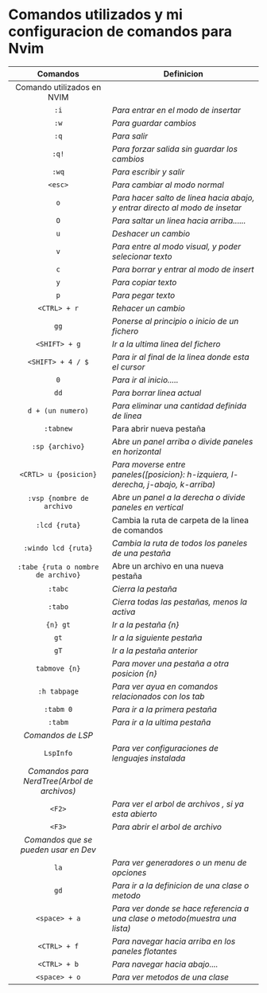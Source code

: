 # Comandos utilizados y mi configuracion de comandos para Nvim

|                  Comandos                   | Definicion                                                                         |
| :-----------------------------------------: | ---------------------------------------------------------------------------------- |
|         Comando utilizados en NVIM          |
|                    `:i`                     | _Para entrar en el modo de insertar_                                               |
|                    `:w`                     | _Para guardar cambios_                                                             |
|                    `:q`                     | _Para salir_                                                                       |
|                    `:q!`                    | _Para forzar salida sin guardar los cambios_                                       |
|                    `:wq`                    | _Para escribir y salir_                                                            |
|                   `<esc>`                   | _Para cambiar al modo normal_                                                      |
|                     `o`                     | _Para hacer salto de linea hacia abajo, y entrar directo al modo de insetar_       |
|                     `O`                     | _Para saltar un linea hacia arriba......_                                          |
|                     `u`                     | _Deshacer un cambio_                                                               |
|                     `v`                     | _Para entre al modo visual, y poder selecionar texto_                              |
|                     `c`                     | _Para borrar y entrar al modo de insert_                                           |
|                     `y`                     | _Para copiar texto_                                                                |
|                     `p`                     | _Para pegar texto_                                                                 |
|                `<CTRL> + r`                 | _Rehacer un cambio_                                                                |
|                    `gg`                     | _Ponerse al principio o inicio de un fichero_                                      |
|                `<SHIFT> + g`                | _Ir a la ultima linea del fichero_                                                 |
|              `<SHIFT> + 4 / $`              | _Para ir al final de la linea donde esta el cursor_                                |
|                     `0`                     | _Para ir al inicio....._                                                           |
|                    `dd`                     | _Para borrar linea actual_                                                         |
|              `d + (un numero)`              | _Para eliminar una cantidad definida de linea_                                     |
|                  `:tabnew`                  | Para abrir nueva pestaña                                                           |
|               `:sp {archivo}`               | _Abre un panel arriba o divide paneles en horizontal_                              |
|            `<CRTL> u {posicion}`            | _Para moverse entre paneles([posicion}: h-izquiera, l-derecha, j-abajo, k-arriba)_ |
|          `:vsp {nombre de archivo`          | _Abre un panel a la derecha o divide paneles en vertical_                          |
|                `:lcd {ruta}`                | Cambia la ruta de carpeta de la linea de comandos                                  |
|             `:windo lcd {ruta}`             | _Cambia la ruta de todos los paneles de una pestaña_                               |
|     `:tabe {ruta o nombre de archivo}`      | Abre un archivo en una nueva pestaña                                               |
|                   `:tabc`                   | _Cierra la pestaña_                                                                |
|                   `:tabo`                   | _Cierra todas las pestañas, menos la activa_                                       |
|                  `{n} gt`                   | _Ir a la pestaña {n}_                                                              |
|                    `gt`                     | _Ir a la siguiente pestaña_                                                        |
|                    `gT`                     | _Ir a la pestaña anterior_                                                         |
|                `tabmove {n}`                | _Para mover una pestaña a otra posicion {n}_                                       |
|                `:h tabpage`                 | _Para ver ayua en comandos relacionados con los tab_                               |
|                  `:tabm 0`                  | _Para ir a la primera pestaña_                                                     |
|                   `:tabm`                   | _Para ir a la ultima pestaña_                                                      |
|              _Comandos de LSP_              |                                                                                    |
|                  `LspInfo`                  | _Para ver configuraciones de lenguajes instalada_                                  |
| _Comandos para NerdTree(Arbol de archivos)_ |
|                   `<F2>`                    | _Para ver el arbol de archivos , si ya esta abierto_                               |
|                   `<F3>`                    | _Para abrir el arbol de archivo_                                                   |
|    _Comandos que se pueden usar en Dev_     |
|                    `la`                     | _Para ver generadores o un menu de opciones_                                       |
|                    `gd`                     | _Para ir a la definicion de una clase o metodo_                                    |
|                `<space> + a`                | _Para ver donde se hace referencia a una clase o metodo(muestra una lista)_        |
|                `<CTRL> + f`                 | _Para navegar hacia arriba en los paneles flotantes_                               |
|                `<CTRL> + b`                 | _Para navegar hacia abajo...._                                                     |
|                `<space> + o`                | _Para ver metodos de una clase_                                                    |

